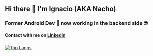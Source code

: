 ## Hi there 👋 I'm Ignacio (AKA Nacho)

### Former Android Dev 📱 now working in the backend side 🤓

#### Contact with me on [Linkedin](https://www.linkedin.com/in/ignacio-bado/)

###

[![Top Langs](https://github-readme-stats.vercel.app/api/top-langs/?username=ibado&layout=compact)](https://github.com/anuraghazra/github-readme-stats)
<!--
**ibado/ibado** is a ✨ _special_ ✨ repository because its `README.md` (this file) appears on your GitHub profile.

Here are some ideas to get you started:

- 🔭 I’m currently working on ...
- 🌱 I’m currently learning ...
- 👯 I’m looking to collaborate on ...
- 🤔 I’m looking for help with ...
- 💬 Ask me about ...
- 📫 How to reach me: ...
- 😄 Pronouns: ...
- ⚡ Fun fact: ...
-->
